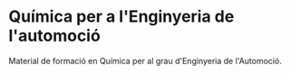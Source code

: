 # Química per a l'Enginyeria de l'automoció

Material de formació en Química per al grau d'Enginyeria de l'Automoció. 
